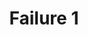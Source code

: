---
title: Failure 1
description: Failure of Success Criterion 1.3.2 due to changing the meaning of content by positioning information with CSS
url: https://www.w3.org/WAI/WCAG21/Techniques/failures/F1
---
